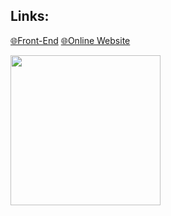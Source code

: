 ## Links:

[🌐Front-End](https://roghanicar.com/)
[🌐Online Website](https://roghanicar.com/)

<a href="https://www.coffeebede.com/mohammadhiedari">
<img class="img-fluid" src="https://coffeebede.ir/DashboardTemplateV2/app-assets/images/banner/default-yellow.svg" style="width:240px" />
</a>
